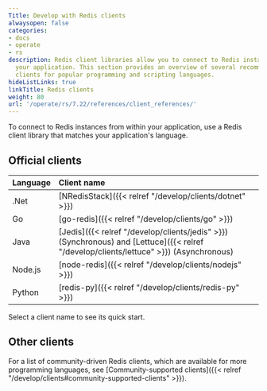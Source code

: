 ```yaml
---
Title: Develop with Redis clients
alwaysopen: false
categories:
- docs
- operate
- rs
description: Redis client libraries allow you to connect to Redis instances from within
  your application. This section provides an overview of several recommended Redis
  clients for popular programming and scripting languages.
hideListLinks: true
linkTitle: Redis clients
weight: 80
url: '/operate/rs/7.22/references/client_references/'
---
```

To connect to Redis instances from within your application, use a Redis client library that matches your application's language.

## Official clients

| Language | Client name |
| :---------- | :------------- |
| .Net | [NRedisStack]({{< relref "/develop/clients/dotnet" >}}) |
| Go | [go-redis]({{< relref "/develop/clients/go" >}}) |
| Java | [Jedis]({{< relref "/develop/clients/jedis" >}}) (Synchronous) and [Lettuce]({{< relref "/develop/clients/lettuce" >}}) (Asynchronous) |
| Node.js | [node-redis]({{< relref "/develop/clients/nodejs" >}}) |
| Python | [redis-py]({{< relref "/develop/clients/redis-py" >}}) |

Select a client name to see its quick start.

## Other clients

For a list of community-driven Redis clients, which are available for more programming languages, see
[Community-supported clients]({{< relref "/develop/clients#community-supported-clients" >}}).
